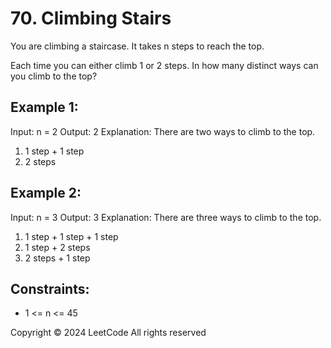 # 70. Climbing Stairs
You are climbing a staircase. It takes n steps to reach the top.

Each time you can either climb 1 or 2 steps. In how many distinct ways can you climb to the top?

## Example 1:
Input: n = 2
Output: 2
Explanation: There are two ways to climb to the top.
1. 1 step + 1 step
2. 2 steps

## Example 2:
Input: n = 3
Output: 3
Explanation: There are three ways to climb to the top.
1. 1 step + 1 step + 1 step
2. 1 step + 2 steps
3. 2 steps + 1 step

## Constraints:
- 1 <= n <= 45

Copyright ©️ 2024 LeetCode All rights reserved
